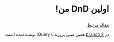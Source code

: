 # <p dir="rtl">اولین DnD من!</p>

<div dir="rtl">

[مقاله مرتبط](https://juniorfrontend.ir/%d8%a7%d8%b3%d8%aa%d9%81%d8%a7%d8%af%d9%87-%d8%a7%d8%b2-drag-and-drop-api-%d8%a8%d9%87-%d8%af%d9%88-%d8%b1%d9%88%d8%b4-%d8%ac%d8%a7%d9%88%d8%a7%d8%a7%d8%b3%da%a9%d8%b1%db%8c%d9%be%d8%aa-%d8%ae%d8%a7/)

در 
[branch 2](https://github.com/Junior-Front-End/my1st-drag-drop/tree/with-jquery)
همین مینی پروژه با jQuery نوشته شده است. 

</div>
